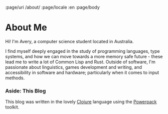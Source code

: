 :page/uri /about/
:page/locale :en
:page/body

# About Me

Hi! I'm Avery, a computer science student located in Australia.

I find myself deeply engaged in the study of programming languages, type systems, and how we can move towards a more memory safe future - these lead me to write a lot of Common Lisp and Rust. Outside of software, I'm passionate about linguistics, games development and writing, and accessibility in software and hardware; particularly when it comes to input methods.


### Aside: This Blog
This blog was written in the lovely [Clojure](https://clojure.org/) language using the [Powerpack](https://github.com/cjohansen/powerpack) toolkit.
